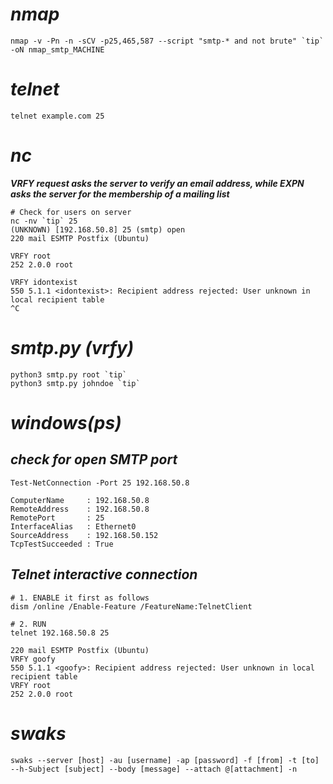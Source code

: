 # ***nmap***
```shell
nmap -v -Pn -n -sCV -p25,465,587 --script "smtp-* and not brute" `tip` -oN nmap_smtp_MACHINE
```

# ***telnet***
```shell
telnet example.com 25
```
# ***nc***
***VRFY request asks the server to verify an email address, while EXPN asks the server for the membership of a mailing list***
```shell
# Check for users on server
nc -nv `tip` 25
(UNKNOWN) [192.168.50.8] 25 (smtp) open
220 mail ESMTP Postfix (Ubuntu)

VRFY root
252 2.0.0 root

VRFY idontexist
550 5.1.1 <idontexist>: Recipient address rejected: User unknown in local recipient table
^C
```
# ***smtp.py (vrfy)***
```shell
python3 smtp.py root `tip`
python3 smtp.py johndoe `tip`
```

# ***windows(ps)***
## *check for open SMTP port*
```shell
Test-NetConnection -Port 25 192.168.50.8
```
```
ComputerName     : 192.168.50.8
RemoteAddress    : 192.168.50.8
RemotePort       : 25
InterfaceAlias   : Ethernet0
SourceAddress    : 192.168.50.152
TcpTestSucceeded : True
```
## *Telnet interactive connection*
```shell
# 1. ENABLE it first as follows
dism /online /Enable-Feature /FeatureName:TelnetClient

# 2. RUN
telnet 192.168.50.8 25
```
```
220 mail ESMTP Postfix (Ubuntu)
VRFY goofy
550 5.1.1 <goofy>: Recipient address rejected: User unknown in local recipient table
VRFY root
252 2.0.0 root
```

# ***swaks***
```shell
swaks --server [host] -au [username] -ap [password] -f [from] -t [to] --h-Subject [subject] --body [message] --attach @[attachment] -n
```
